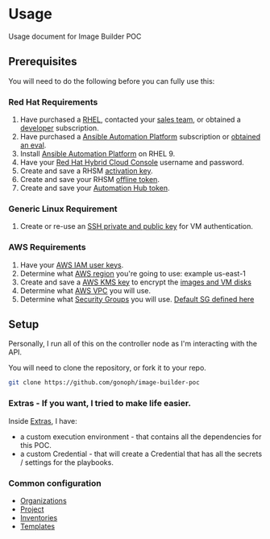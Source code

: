 # Usage

Usage document for Image Builder POC

## Prerequisites

You will need to do the following before you can fully use this:

### Red Hat Requirements

1. Have purchased a [RHEL][rhel-buy], contacted your [sales team][sales], or obtained a [developer][rhel-dev] subscription.
2. Have purchased a [Ansible Automation Platform][aap] subscription or [obtained an eval][aap-eval].
3. Install [Ansible Automation Platform][aap] on RHEL 9.
4. Have your [Red Hat Hybrid Cloud Console](https://console.redhat.com/) username and password.
5. Create and save a RHSM [activation key][rhsm-ak].
6. Create and save your RHSM [offline token][rhsm-token].
7. Create and save your [Automation Hub token][aah-token].

[rhel-buy]: https://www.redhat.com/en/store/linux-platforms
[sales]: https://www.redhat.com/en/store/contact-sales
[rhel-dev]: https://developers.redhat.com/articles/faqs-no-cost-red-hat-enterprise-linux
[aap]: https://access.redhat.com/documentation/en-us/red_hat_ansible_automation_platform/2.4/html/red_hat_ansible_automation_platform_installation_guide/index
[aap-eval]: https://www.redhat.com/en/technologies/management/ansible/trial
[rhsm-ak]: https://console.redhat.com/insights/connector/activation-keys
[rhsm-token]: https://access.redhat.com/management/api
[aah-token]: https://console.redhat.com/ansible/automation-hub/token/

### Generic Linux Requirement

1. Create or re-use an [SSH private and public key][ssh-keygen] for VM authentication.

[ssh-keygen]: https://www.redhat.com/sysadmin/configure-ssh-keygen

### AWS Requirements

1. Have your [AWS IAM user keys][aws-iamkey].
2. Determine what [AWS region][aws-region] you're going to use: example us-east-1
3. Create and save a [AWS KMS key][kms] to encrypt the [images and VM disks][kms-image]
4. Determine what [AWS VPC][aws-vpc] you will use.
5. Determine what [Security Groups][aws-sg] you will use. [Default SG defined here](SG-my-defaults.md)

[aws-iamkey]: https://docs.aws.amazon.com/IAM/latest/UserGuide/id_credentials_access-keys.html
[aws-region]: https://docs.aws.amazon.com/AmazonRDS/latest/UserGuide/Concepts.RegionsAndAvailabilityZones.html
[kms]: https://aws.amazon.com/kms/
[kms-image]: https://docs.aws.amazon.com/kms/latest/developerguide/overview.html
[aws-vpc]: https://docs.aws.amazon.com/vpc/latest/userguide/vpc-getting-started.html
[aws-sg]: https://docs.aws.amazon.com/vpc/latest/userguide/security-groups.html

## Setup

Personally, I run all of this on the controller node as I'm interacting with the API.

You will need to clone the repository, or fork it to your repo.

```bash
git clone https://github.com/gonoph/image-builder-poc
```

### Extras - If you want, I tried to make life easier.

Inside [Extras](/extras/README.md), I have:

* a custom execution environment - that contains all the dependencies for this POC.
* a custom Credential - that will create a Credential that has all the secrets / settings for the playbooks.

### Common configuration

* [Organizations](Organization.md)
* [Project](Project.md)
* [Inventories](Inventories.md)
* [Templates](Templates.md)
